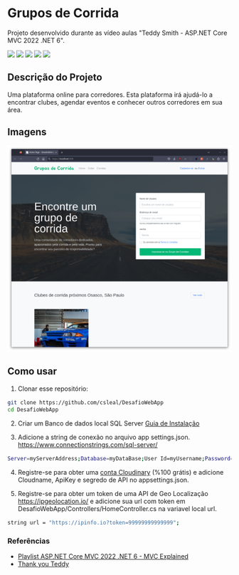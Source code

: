 # Grupos de Corrida

Projeto desenvolvido durante as vídeo aulas "Teddy Smith - ASP.NET Core MVC 2022 .NET 6". 

<img src="https://img.shields.io/badge/.NET-512BD4?style=for-the-badge&logo=dotnet&logoColor=white" /> <img src="https://img.shields.io/badge/Bootstrap-563D7C?style=for-the-badge&logo=bootstrap&logoColor=white" /> <img src="https://img.shields.io/badge/Microsoft%20SQL%20Server-CC2927?style=for-the-badge&logo=microsoft%20sql%20server&logoColor=white" /> <img src="https://img.shields.io/badge/Rider-000000?style=for-the-badge&logo=Rider&logoColor=white" /> <img src="https://img.shields.io/badge/Pop!_OS-48B9C7?style=for-the-badge&logo=Pop!_OS&logoColor=white" />

## Descrição do Projeto

Uma plataforma online para corredores. 
Esta plataforma irá ajudá-lo a encontrar clubes, agendar eventos e conhecer outros corredores em sua área.

## Imagens

<img src="/imagem-projeto.png">

## Como usar 

1. Clonar esse repositório:
   
```bash
git clone https://github.com/csleal/DesafioWebApp
cd DesafioWebApp
```
2. Criar um Banco de dados local SQL Server [Guia de Instalação](https://learn.microsoft.com/en-us/sql/linux/sql-server-linux-setup?view=sql-server-ver16)

3. Adicione a string de conexão no arquivo app settings.json. https://www.connectionstrings.com/sql-server/
   
 ```bash
Server=myServerAddress;Database=myDataBase;User Id=myUsername;Password=myPassword; Trusted_Connection=True;
```

4. Registre-se para obter uma [conta Cloudinary](https://cloudinary.com/users/register/free) (%100 grátis) e adicione Cloudname, ApiKey e segredo de API no appsettings.json.

5. Registre-se para obter um token de uma API de Geo Localização https://ipgeolocation.io/
e adicione sua url com token em DesafioWebApp/Controllers/HomeController.cs na variavel local url.

 ```bash
string url = "https://ipinfo.io?token=99999999999999";
```

### Referências 

* [Playlist ASP.NET Core MVC 2022 .NET 6 - MVC Explained](https://www.youtube.com/watch?v=q2AcJmB03Io&list=PL82C6-O4XrHde_urqhKJHH-HTUfTK6siO&pp=iAQB)
* [Thank you Teddy](https://github.com/teddysmithdev/RunGroop)
